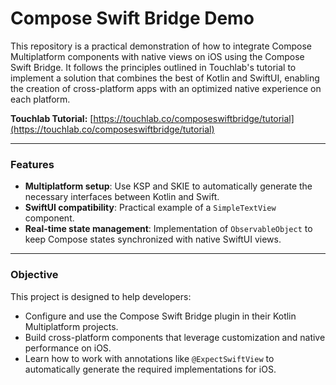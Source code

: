 # Compose Swift Bridge Demo

This repository is a practical demonstration of how to integrate Compose Multiplatform components with native views on iOS using the Compose Swift Bridge. It follows the principles outlined in Touchlab's tutorial to implement a solution that combines the best of Kotlin and SwiftUI, enabling the creation of cross-platform apps with an optimized native experience on each platform.

**Touchlab Tutorial:** [https://touchlab.co/composeswiftbridge/tutorial](https://touchlab.co/composeswiftbridge/tutorial)

---

### Features

- **Multiplatform setup**: Use KSP and SKIE to automatically generate the necessary interfaces between Kotlin and Swift.
- **SwiftUI compatibility**: Practical example of a `SimpleTextView` component.
- **Real-time state management**: Implementation of `ObservableObject` to keep Compose states synchronized with native SwiftUI views.

---

### Objective

This project is designed to help developers:

- Configure and use the Compose Swift Bridge plugin in their Kotlin Multiplatform projects.
- Build cross-platform components that leverage customization and native performance on iOS.
- Learn how to work with annotations like `@ExpectSwiftView` to automatically generate the required implementations for iOS.  